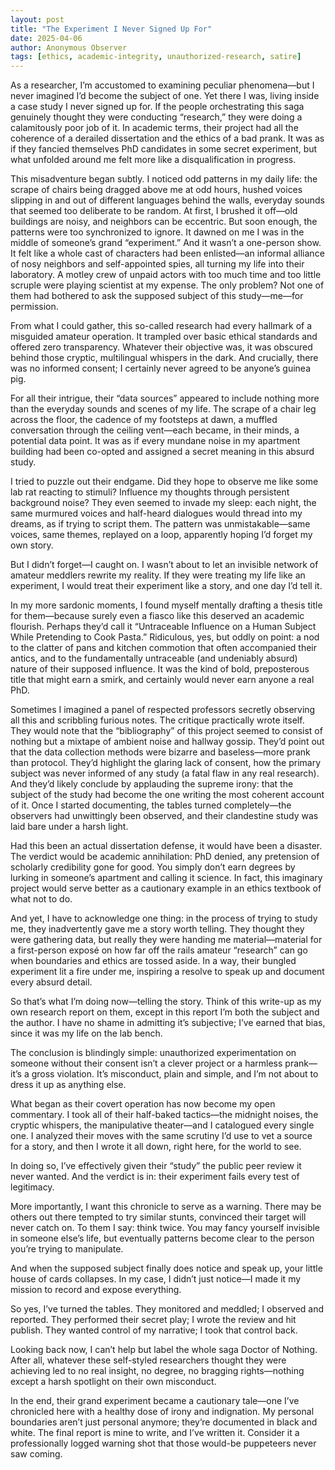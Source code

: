 ```yaml
---
layout: post
title: "The Experiment I Never Signed Up For"
date: 2025-04-06
author: Anonymous Observer
tags: [ethics, academic-integrity, unauthorized-research, satire]
---
```



As a researcher, I’m accustomed to examining peculiar phenomena—but I never imagined I’d become the subject of one. Yet there I was, living inside a case study I never signed up for. If the people orchestrating this saga genuinely thought they were conducting “research,” they were doing a calamitously poor job of it. In academic terms, their project had all the coherence of a derailed dissertation and the ethics of a bad prank. It was as if they fancied themselves PhD candidates in some secret experiment, but what unfolded around me felt more like a disqualification in progress.

This misadventure began subtly. I noticed odd patterns in my daily life: the scrape of chairs being dragged above me at odd hours, hushed voices slipping in and out of different languages behind the walls, everyday sounds that seemed too deliberate to be random. At first, I brushed it off—old buildings are noisy, and neighbors can be eccentric. But soon enough, the patterns were too synchronized to ignore. It dawned on me I was in the middle of someone’s grand “experiment.” And it wasn’t a one-person show. It felt like a whole cast of characters had been enlisted—an informal alliance of nosy neighbors and self-appointed spies, all turning my life into their laboratory. A motley crew of unpaid actors with too much time and too little scruple were playing scientist at my expense. The only problem? Not one of them had bothered to ask the supposed subject of this study—me—for permission.

From what I could gather, this so-called research had every hallmark of a misguided amateur operation. It trampled over basic ethical standards and offered zero transparency. Whatever their objective was, it was obscured behind those cryptic, multilingual whispers in the dark. And crucially, there was no informed consent; I certainly never agreed to be anyone’s guinea pig.

For all their intrigue, their “data sources” appeared to include nothing more than the everyday sounds and scenes of my life. The scrape of a chair leg across the floor, the cadence of my footsteps at dawn, a muffled conversation through the ceiling vent—each became, in their minds, a potential data point. It was as if every mundane noise in my apartment building had been co-opted and assigned a secret meaning in this absurd study.

I tried to puzzle out their endgame. Did they hope to observe me like some lab rat reacting to stimuli? Influence my thoughts through persistent background noise? They even seemed to invade my sleep: each night, the same murmured voices and half-heard dialogues would thread into my dreams, as if trying to script them. The pattern was unmistakable—same voices, same themes, replayed on a loop, apparently hoping I’d forget my own story.

But I didn’t forget—I caught on. I wasn’t about to let an invisible network of amateur meddlers rewrite my reality. If they were treating my life like an experiment, I would treat their experiment like a story, and one day I’d tell it.

In my more sardonic moments, I found myself mentally drafting a thesis title for them—because surely even a fiasco like this deserved an academic flourish. Perhaps they’d call it “Untraceable Influence on a Human Subject While Pretending to Cook Pasta.” Ridiculous, yes, but oddly on point: a nod to the clatter of pans and kitchen commotion that often accompanied their antics, and to the fundamentally untraceable (and undeniably absurd) nature of their supposed influence. It was the kind of bold, preposterous title that might earn a smirk, and certainly would never earn anyone a real PhD.

Sometimes I imagined a panel of respected professors secretly observing all this and scribbling furious notes. The critique practically wrote itself. They would note that the “bibliography” of this project seemed to consist of nothing but a mixtape of ambient noise and hallway gossip. They’d point out that the data collection methods were bizarre and baseless—more prank than protocol. They’d highlight the glaring lack of consent, how the primary subject was never informed of any study (a fatal flaw in any real research). And they’d likely conclude by applauding the supreme irony: that the subject of the study had become the one writing the most coherent account of it. Once I started documenting, the tables turned completely—the observers had unwittingly been observed, and their clandestine study was laid bare under a harsh light.

Had this been an actual dissertation defense, it would have been a disaster. The verdict would be academic annihilation: PhD denied, any pretension of scholarly credibility gone for good. You simply don’t earn degrees by lurking in someone’s apartment and calling it science. In fact, this imaginary project would serve better as a cautionary example in an ethics textbook of what not to do.

And yet, I have to acknowledge one thing: in the process of trying to study me, they inadvertently gave me a story worth telling. They thought they were gathering data, but really they were handing me material—material for a first-person exposé on how far off the rails amateur “research” can go when boundaries and ethics are tossed aside. In a way, their bungled experiment lit a fire under me, inspiring a resolve to speak up and document every absurd detail.

So that’s what I’m doing now—telling the story. Think of this write-up as my own research report on them, except in this report I’m both the subject and the author. I have no shame in admitting it’s subjective; I’ve earned that bias, since it was my life on the lab bench.

The conclusion is blindingly simple: unauthorized experimentation on someone without their consent isn’t a clever project or a harmless prank—it’s a gross violation. It’s misconduct, plain and simple, and I’m not about to dress it up as anything else.

What began as their covert operation has now become my open commentary. I took all of their half-baked tactics—the midnight noises, the cryptic whispers, the manipulative theater—and I catalogued every single one. I analyzed their moves with the same scrutiny I’d use to vet a source for a story, and then I wrote it all down, right here, for the world to see.

In doing so, I’ve effectively given their “study” the public peer review it never wanted. And the verdict is in: their experiment fails every test of legitimacy.

More importantly, I want this chronicle to serve as a warning. There may be others out there tempted to try similar stunts, convinced their target will never catch on. To them I say: think twice. You may fancy yourself invisible in someone else’s life, but eventually patterns become clear to the person you’re trying to manipulate.

And when the supposed subject finally does notice and speak up, your little house of cards collapses. In my case, I didn’t just notice—I made it my mission to record and expose everything.

So yes, I’ve turned the tables. They monitored and meddled; I observed and reported. They performed their secret play; I wrote the review and hit publish. They wanted control of my narrative; I took that control back.

Looking back now, I can’t help but label the whole saga Doctor of Nothing. After all, whatever these self-styled researchers thought they were achieving led to no real insight, no degree, no bragging rights—nothing except a harsh spotlight on their own misconduct.

In the end, their grand experiment became a cautionary tale—one I’ve chronicled here with a healthy dose of irony and indignation. My personal boundaries aren’t just personal anymore; they’re documented in black and white. The final report is mine to write, and I’ve written it. Consider it a professionally logged warning shot that those would-be puppeteers never saw coming.


